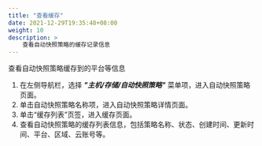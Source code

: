 ```yaml
---
title: "查看缓存"
date: 2021-12-29T19:35:48+08:00
weight: 10
description: >
    查看自动快照策略的缓存记录信息
---
```


查看自动快照策略缓存到的平台等信息

1. 在左侧导航栏，选择 **_"主机/存储/自动快照策略"_** 菜单项，进入自动快照策略页面。
2. 单击自动快照策略名称项，进入自动快照策略详情页面。
2. 单击“缓存列表”页签，进入缓存页面。
3. 查看自动快照策略的缓存列表信息，包括策略名称、状态、创建时间、更新时间、平台、区域、云账号等。
